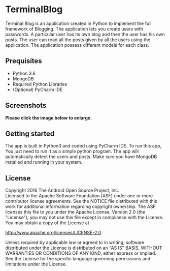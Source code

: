# TerminalBlog
Terminal Blog is an application created in Python to implement the full framework of Blogging. The application
lets you create users with passwords. A particular user has its own blog and then the user has his own posts.
The user can read all the posts given by all the users using the application. The application possess different 
models for each class.

## Prequisites
* Python 3.6
* MongoDB
* Required Python Libraries
* (Optional) PyCharm IDE

## Screenshots

**Please click the image below to enlarge.**

## Getting started
The app is built in Python3 and coded using PyCharm IDE. To run this app, You just need to 
run it as a simple python program. The app will automatically detect the users and posts. Make 
sure you have MongoDB installed and running in your system.

## License
<p> Copyright 2016 The Android Open Source Project, Inc.<br>
Licensed to the Apache Software Foundation (ASF) under one or more contributor license agreements. 
See the NOTICE file distributed with this work for additional information regarding copyright ownership. 
The ASF licenses this file to you under the Apache License, Version 2.0 (the "License"); 
you may not use this file except in compliance with the License. You may obtain a copy of the License at<br>

http://www.apache.org/licenses/LICENSE-2.0 <br>

Unless required by applicable law or agreed to in writing, software distributed under the License is distributed on an "AS IS" BASIS, 
WITHOUT WARRANTIES OR CONDITIONS OF ANY KIND, either express or implied. See the License for the specific language governing permissions 
and limitations under the License.<p>
